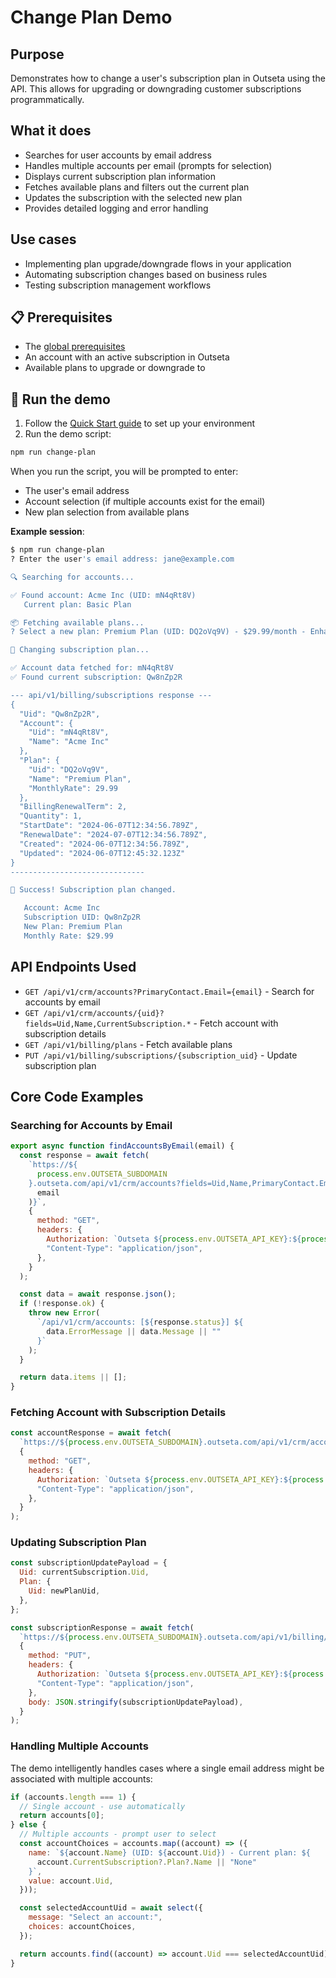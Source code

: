 # Change Plan Demo

## Purpose

Demonstrates how to change a user's subscription plan in Outseta using the API. This allows for upgrading or downgrading customer subscriptions programmatically.

## What it does

- Searches for user accounts by email address
- Handles multiple accounts per email (prompts for selection)
- Displays current subscription plan information
- Fetches available plans and filters out the current plan
- Updates the subscription with the selected new plan
- Provides detailed logging and error handling

## Use cases

- Implementing plan upgrade/downgrade flows in your application
- Automating subscription changes based on business rules
- Testing subscription management workflows

## 📋 Prerequisites

- The [global prerequisites](../README.md#prerequisites)
- An account with an active subscription in Outseta
- Available plans to upgrade or downgrade to

## 🚀 Run the demo

1. Follow the [Quick Start guide](../README.md#-quick-start) to set up your environment
2. Run the demo script:

```bash
npm run change-plan
```

When you run the script, you will be prompted to enter:

- The user's email address
- Account selection (if multiple accounts exist for the email)
- New plan selection from available plans

**Example session**:

```bash
$ npm run change-plan
? Enter the user's email address: jane@example.com

🔍 Searching for accounts...

✅ Found account: Acme Inc (UID: mN4qRt8V)
   Current plan: Basic Plan

📦 Fetching available plans...
? Select a new plan: Premium Plan (UID: DQ2oVq9V) - $29.99/month - Enhanced features and priority support

🚀 Changing subscription plan...

✅ Account data fetched for: mN4qRt8V
✅ Found current subscription: Qw8nZp2R

--- api/v1/billing/subscriptions response ---
{
  "Uid": "Qw8nZp2R",
  "Account": {
    "Uid": "mN4qRt8V",
    "Name": "Acme Inc"
  },
  "Plan": {
    "Uid": "DQ2oVq9V",
    "Name": "Premium Plan",
    "MonthlyRate": 29.99
  },
  "BillingRenewalTerm": 2,
  "Quantity": 1,
  "StartDate": "2024-06-07T12:34:56.789Z",
  "RenewalDate": "2024-07-07T12:34:56.789Z",
  "Created": "2024-06-07T12:34:56.789Z",
  "Updated": "2024-06-07T12:45:32.123Z"
}
------------------------------

🎉 Success! Subscription plan changed.

   Account: Acme Inc
   Subscription UID: Qw8nZp2R
   New Plan: Premium Plan
   Monthly Rate: $29.99
```

## API Endpoints Used

- `GET /api/v1/crm/accounts?PrimaryContact.Email={email}` - Search for accounts by email
- `GET /api/v1/crm/accounts/{uid}?fields=Uid,Name,CurrentSubscription.*` - Fetch account with subscription details
- `GET /api/v1/billing/plans` - Fetch available plans
- `PUT /api/v1/billing/subscriptions/{subscription_uid}` - Update subscription plan

## Core Code Examples

### Searching for Accounts by Email

```javascript
export async function findAccountsByEmail(email) {
  const response = await fetch(
    `https://${
      process.env.OUTSETA_SUBDOMAIN
    }.outseta.com/api/v1/crm/accounts?fields=Uid,Name,PrimaryContact.Email,CurrentSubscription.Plan.Name&PrimaryContact.Email=${encodeURIComponent(
      email
    )}`,
    {
      method: "GET",
      headers: {
        Authorization: `Outseta ${process.env.OUTSETA_API_KEY}:${process.env.OUTSETA_API_SECRET}`,
        "Content-Type": "application/json",
      },
    }
  );

  const data = await response.json();
  if (!response.ok) {
    throw new Error(
      `/api/v1/crm/accounts: [${response.status}] ${
        data.ErrorMessage || data.Message || ""
      }`
    );
  }

  return data.items || [];
}
```

### Fetching Account with Subscription Details

```javascript
const accountResponse = await fetch(
  `https://${process.env.OUTSETA_SUBDOMAIN}.outseta.com/api/v1/crm/accounts/${accountUid}?fields=Uid,Name,CurrentSubscription.*`,
  {
    method: "GET",
    headers: {
      Authorization: `Outseta ${process.env.OUTSETA_API_KEY}:${process.env.OUTSETA_API_SECRET}`,
      "Content-Type": "application/json",
    },
  }
);
```

### Updating Subscription Plan

```javascript
const subscriptionUpdatePayload = {
  Uid: currentSubscription.Uid,
  Plan: {
    Uid: newPlanUid,
  },
};

const subscriptionResponse = await fetch(
  `https://${process.env.OUTSETA_SUBDOMAIN}.outseta.com/api/v1/billing/subscriptions/${currentSubscription.Uid}`,
  {
    method: "PUT",
    headers: {
      Authorization: `Outseta ${process.env.OUTSETA_API_KEY}:${process.env.OUTSETA_API_SECRET}`,
      "Content-Type": "application/json",
    },
    body: JSON.stringify(subscriptionUpdatePayload),
  }
);
```

### Handling Multiple Accounts

The demo intelligently handles cases where a single email address might be associated with multiple accounts:

```javascript
if (accounts.length === 1) {
  // Single account - use automatically
  return accounts[0];
} else {
  // Multiple accounts - prompt user to select
  const accountChoices = accounts.map((account) => ({
    name: `${account.Name} (UID: ${account.Uid}) - Current plan: ${
      account.CurrentSubscription?.Plan?.Name || "None"
    }`,
    value: account.Uid,
  }));

  const selectedAccountUid = await select({
    message: "Select an account:",
    choices: accountChoices,
  });

  return accounts.find((account) => account.Uid === selectedAccountUid);
}
```
